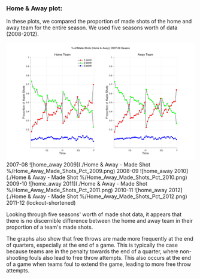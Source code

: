 ### Home & Away plot:

In these plots, we compared the proportion of made shots of the home and away team for the entire season. We used five seasons worth of data (2008-2012).

![home_away 2008](./Home%20&%20Away%20-%20Made%20Shot%20%/Home_Away_Made_Shots_Pct_2008.png)
2007-08
![home_away 2009](./Home & Away - Made Shot %/Home_Away_Made_Shots_Pct_2009.png)
2008-09
![home_away 2010](./Home & Away - Made Shot %/Home_Away_Made_Shots_Pct_2010.png)
2009-10
![home_away 2011](./Home & Away - Made Shot %/Home_Away_Made_Shots_Pct_2011.png)
2010-11
![home_away 2012](./Home & Away - Made Shot %/Home_Away_Made_Shots_Pct_2012.png)
2011-12 (lockout-shortened)

Looking through five seasons' worth of made shot data, it appears that there is no discernible difference between the home and away team in their proportion of a team's made shots.


The graphs also show that free throws are made more frequently at the end of quarters, especially at the end of a game. This is typically the case because teams are in the penalty towards the end of a quarter, where non-shooting fouls also lead to free throw attempts. This also occurs at the end of a game when teams foul to extend the game, leading to more free throw attempts.
